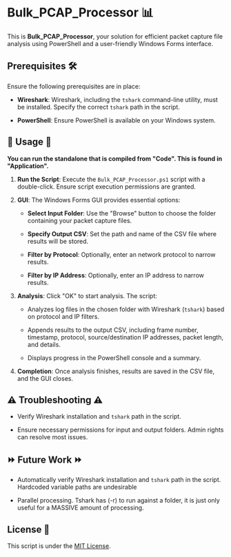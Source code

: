 # Bulk_PCAP_Processor 📊

This is  **Bulk_PCAP_Processor**, your solution for efficient packet capture file analysis using PowerShell and a user-friendly Windows Forms interface.

## Prerequisites 🛠️

Ensure the following prerequisites are in place:

- **Wireshark**: Wireshark, including the `tshark` command-line utility, must be installed. Specify the correct `tshark` path in the script.

- **PowerShell**: Ensure PowerShell is available on your Windows system.

## 🚀 Usage 🚀

**You can run the standalone that is compiled from "Code". This is found in "Application".**

1. **Run the Script**: Execute the `Bulk_PCAP_Processor.ps1` script with a double-click. Ensure script execution permissions are granted.

2. **GUI**: The Windows Forms GUI provides essential options:

   - **Select Input Folder**: Use the "Browse" button to choose the folder containing your packet capture files.

   - **Specify Output CSV**: Set the path and name of the CSV file where results will be stored.

   - **Filter by Protocol**: Optionally, enter an network protocol to narrow results.

   - **Filter by IP Address**: Optionally, enter an IP address to narrow results.

3. **Analysis**: Click "OK" to start analysis. The script:

   - Analyzes log files in the chosen folder with Wireshark (`tshark`) based on protocol and IP filters.

   - Appends results to the output CSV, including frame number, timestamp, protocol, source/destination IP addresses, packet length, and details.

   - Displays progress in the PowerShell console and a summary.

4. **Completion**: Once analysis finishes, results are saved in the CSV file, and the GUI closes.

## ⚠️ Troubleshooting ⚠️

- Verify Wireshark installation and `tshark` path in the script.

- Ensure necessary permissions for input and output folders. Admin rights can resolve most issues.

## ⏩ Future Work ⏩

- Automatically verify Wireshark installation and `tshark` path in the script. Hardcoded variable paths are undesirable

- Parallel processing. Tshark has (-r) to run against a folder, it is just only useful for a MASSIVE amount of processing.


## License 📜

This script is under the [MIT License](LICENSE). 
